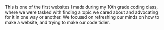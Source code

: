 This is one of the first websites I made during my 10th grade coding class, where we were tasked with finding a topic we cared about and advocating for it in one way or another. We focused on refreshing our minds on how to make a website, and trying to make our code tidier. 
